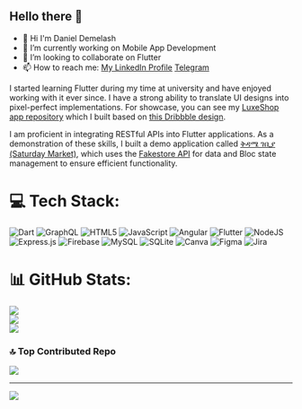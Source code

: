 ## Hello there 👋

- 👋 Hi I'm Daniel Demelash
- 🔭 I’m currently working on Mobile App Development
- 👯 I’m looking to collaborate on Flutter
- 📫 How to reach me: [My LinkedIn Profile](https://www.linkedin.com/in/daniel-demelash/) [Telegram](https://t.me/dani2_9)

I started learning Flutter during my time at university and have enjoyed working with it ever since. I have a strong ability to translate UI designs into pixel-perfect implementations. For showcase, you can see my [LuxeShop app repository](https://github.com/DANIEL-DEMELASH/luxeshop_ui) which I built based on [this Dribbble design](https://dribbble.com/shots/24409190-Luxeshop-Ecommerce-Mobile-App).

I am proficient in integrating RESTful APIs into Flutter applications. As a demonstration of these skills, I built a demo application called [ቅዳሜ ገቢያ (Saturday Market)](https://github.com/DANIEL-DEMELASH/kidame_gebiya), which uses the [Fakestore API](https://fakestoreapi.com/) for data and Bloc state management to ensure efficient functionality.


<!--
**DANIEL-DEMELASH/daniel-demelash** is a ✨ _special_ ✨ repository because its `README.md` (this file) appears on your GitHub profile.

Here are some ideas to get you started: -->


<!-- 
- 🌱 I’m currently learning ... 
- 🤔 I’m looking for help with ...
- 💬 Ask me about ... 
- 😄 Pronouns: ...
- ⚡ Fun fact: ... 
-->

<!--

### 📊 Stats

### ![Daniel's GitHub stats](https://github-readme-stats.vercel.app/api?username=daniel-demelash&show_icons=true&theme=gruvbox)
### ![GitHub Most used Laguage](https://github-readme-stats.vercel.app/api/top-langs?username=daniel-demelash&show_icons=true&theme=gruvbox)

### ![GitHub Streak](https://streak-stats.demolab.com?user=daniel-demelash&theme=gruvbox&border_radius=4.5)

#-->

# 💻 Tech Stack:
![Dart](https://img.shields.io/badge/dart-%230175C2.svg?style=for-the-badge&logo=dart&logoColor=white) ![GraphQL](https://img.shields.io/badge/-GraphQL-E10098?style=for-the-badge&logo=graphql&logoColor=white) ![HTML5](https://img.shields.io/badge/html5-%23E34F26.svg?style=for-the-badge&logo=html5&logoColor=white) ![JavaScript](https://img.shields.io/badge/javascript-%23323330.svg?style=for-the-badge&logo=javascript&logoColor=%23F7DF1E) ![Angular](https://img.shields.io/badge/angular-%23DD0031.svg?style=for-the-badge&logo=angular&logoColor=white) ![Flutter](https://img.shields.io/badge/Flutter-%2302569B.svg?style=for-the-badge&logo=Flutter&logoColor=white) ![NodeJS](https://img.shields.io/badge/node.js-6DA55F?style=for-the-badge&logo=node.js&logoColor=white) ![Express.js](https://img.shields.io/badge/express.js-%23404d59.svg?style=for-the-badge&logo=express&logoColor=%2361DAFB) ![Firebase](https://img.shields.io/badge/firebase-a08021?style=for-the-badge&logo=firebase&logoColor=ffcd34) ![MySQL](https://img.shields.io/badge/mysql-4479A1.svg?style=for-the-badge&logo=mysql&logoColor=white) ![SQLite](https://img.shields.io/badge/sqlite-%2307405e.svg?style=for-the-badge&logo=sqlite&logoColor=white) ![Canva](https://img.shields.io/badge/Canva-%2300C4CC.svg?style=for-the-badge&logo=Canva&logoColor=white) ![Figma](https://img.shields.io/badge/figma-%23F24E1E.svg?style=for-the-badge&logo=figma&logoColor=white) ![Jira](https://img.shields.io/badge/jira-%230A0FFF.svg?style=for-the-badge&logo=jira&logoColor=white)
# 📊 GitHub Stats:
![](https://github-readme-stats.vercel.app/api?username=daniel-demelash&theme=dark&hide_border=false&include_all_commits=false&count_private=false)<br/>
![](https://github-readme-streak-stats.herokuapp.com/?user=daniel-demelash&theme=dark&hide_border=false)<br/>
![](https://github-readme-stats.vercel.app/api/top-langs/?username=daniel-demelash&theme=dark&hide_border=false&include_all_commits=false&count_private=false&layout=compact)

### 🔝 Top Contributed Repo
![](https://github-contributor-stats.vercel.app/api?username=daniel-demelash&limit=5&theme=dark&combine_all_yearly_contributions=true)

---
[![](https://visitcount.itsvg.in/api?id=daniel-demelash&icon=0&color=0)](https://visitcount.itsvg.in)

<!-- Proudly created with GPRM ( https://gprm.itsvg.in ) -->
